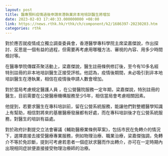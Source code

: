 ```yaml
---
layout: post
title: 醫專預料疫情過後申請來港執業非本地培訓醫生將增加
date: 2023-02-03 17:40:33.000000000 +08:00
link: https://news.rthk.hk/rthk/ch/component/k2/1686397-20230203.htm
categories: rthk
---
```


對於應否就疫情成立獨立調查委員會，香港醫學專科學院主席梁嘉傑說，作出探討、反思是一個有益的過程，但需要再考慮用哪種方法、審視的內容、用多少時間檢討等。

在醫專學院傳媒茶聚活動上，梁嘉傑說，醫生註冊條例修訂後，至今有10多名經特別註冊的非本地培訓醫生正接受評核。他認為，疫情後期間，未必吸引到非本地培訓醫生在港執業，相信在疫情後申請人數會增加。

對於當局考慮規定醫護人員 ，在公營醫院服務一定年期，梁嘉傑說，特別註冊的醫生，目前需要在公營醫療機構服務至少5年，相信當局會考慮相關因素。

他提到，若要求醫生在專科培訓前，留在公營系統服務，能讓他們對整體醫學知識上有幫助，相信對將來的基層醫療發展都有好處，而在專科培訓後才在公營系統服務，對醫生的培訓有益處。

對於政府計劃提交立法會審議《輔助醫療業條例草案》，包括市民在免轉介的情況下，選擇直接去接受醫療專業服務，例如物理治療、職業治療，梁嘉傑強調，免轉介不等於免診斷，提到可考慮若患者一個症狀求醫而作出轉介，亦可在一定時期內出現相同症狀便直接接受物理治療師的治療。
